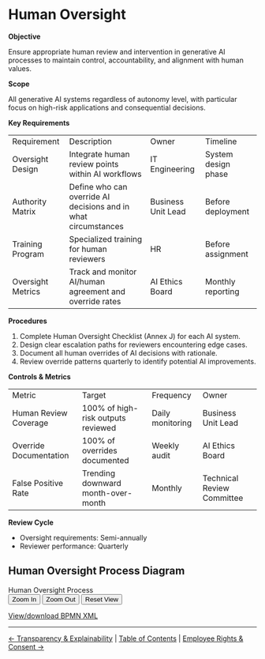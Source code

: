 # Human Oversight

**Objective**

Ensure appropriate human review and intervention in generative AI processes to maintain control, accountability, and alignment with human values.

**Scope**

All generative AI systems regardless of autonomy level, with particular focus on high-risk applications and consequential decisions.

**Key Requirements**

|     |     |     |     |
| --- | --- | --- | --- |
| Requirement | Description | Owner | Timeline |
| Oversight Design | Integrate human review points within AI workflows | IT Engineering | System design phase |
| Authority Matrix | Define who can override AI decisions and in what circumstances | Business Unit Lead | Before deployment |
| Training Program | Specialized training for human reviewers | HR  | Before assignment |
| Oversight Metrics | Track and monitor AI/human agreement and override rates | AI Ethics Board | Monthly reporting |

**Procedures**

1.  Complete Human Oversight Checklist (Annex J) for each AI system.
2.  Design clear escalation paths for reviewers encountering edge cases.
3.  Document all human overrides of AI decisions with rationale.
4.  Review override patterns quarterly to identify potential AI improvements.

**Controls & Metrics**

|     |     |     |     |
| --- | --- | --- | --- |
| Metric | Target | Frequency | Owner |
| Human Review Coverage | 100% of high-risk outputs reviewed | Daily monitoring | Business Unit Lead |
| Override Documentation | 100% of overrides documented | Weekly audit | AI Ethics Board |
| False Positive Rate | Trending downward month-over-month | Monthly | Technical Review Committee |

**Review Cycle**

*   Oversight requirements: Semi-annually
*   Reviewer performance: Quarterly

## Human Oversight Process Diagram

<div class="bpmn-viewer-container" id="bpmn-viewer-human-oversight-process-bpmn-container">
  <div class="bpmn-toolbar">
    <span>Human Oversight Process</span>
    <div>
      <button class="zoom-in" data-viewer="bpmn-viewer-human-oversight-process-bpmn">Zoom In</button>
      <button class="zoom-out" data-viewer="bpmn-viewer-human-oversight-process-bpmn">Zoom Out</button>
      <button class="reset-view" data-viewer="bpmn-viewer-human-oversight-process-bpmn">Reset View</button>
    </div>
  </div>
  <div class="bpmn-canvas" id="bpmn-viewer-human-oversight-process-bpmn" data-bpmn-file="human-oversight-process.bpmn"></div>
</div>

[View/download BPMN XML](bpmn/human-oversight-process.bpmn)

---

[← Transparency & Explainability](07-Transparency-and-Explainability.md) | [Table of Contents](00-Table-of-Contents.md) | [Employee Rights & Consent →](09-Employee-Rights-and-Consent.md)


